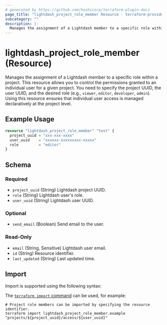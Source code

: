 ```yaml
---
# generated by https://github.com/hashicorp/terraform-plugin-docs
page_title: "lightdash_project_role_member Resource - terraform-provider-lightdash"
subcategory: ""
description: |-
  Manages the assignment of a Lightdash member to a specific role within a project. This resource allows you to control the permissions granted to an individual user for a given project. You need to specify the project UUID, the user UUID, and the desired role (e.g., viewer, editor, developer, admin). Using this resource ensures that individual user access is managed declaratively at the project level.
---
```


# lightdash_project_role_member (Resource)

Manages the assignment of a Lightdash member to a specific role within a project. This resource allows you to control the permissions granted to an individual user for a given project. You need to specify the project UUID, the user UUID, and the desired role (e.g., `viewer`, `editor`, `developer`, `admin`). Using this resource ensures that individual user access is managed declaratively at the project level.

## Example Usage

```terraform
resource "lightdash_project_role_member" "test" {
  project_uuid = "xxx-xxx-xxxx"
  user_uuid    = "xxxxxx-xxxxxxxxx-xxxxx"
  role         = "editor"
}
```

<!-- schema generated by tfplugindocs -->
## Schema

### Required

- `project_uuid` (String) Lightdash project UUID.
- `role` (String) Lightdash user's role.
- `user_uuid` (String) Lightdash user UUID.

### Optional

- `send_email` (Boolean) Send email to the user.

### Read-Only

- `email` (String, Sensitive) Lightdash user email.
- `id` (String) Resource identifier.
- `last_updated` (String) Last updated time.

## Import

Import is supported using the following syntax:

The [`terraform import` command](https://developer.hashicorp.com/terraform/cli/commands/import) can be used, for example:

```shell
# Project role members can be imported by specifying the resource identifier.
terraform import lightdash_project_role_member.example "projects/${project_uuid}/access/${user_uuid}"
```
